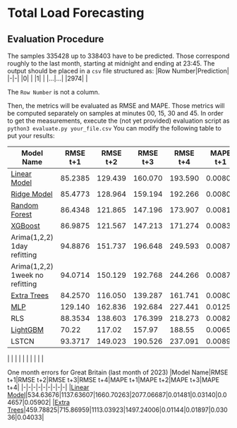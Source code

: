 # Total Load Forecasting
## Evaluation Procedure
The samples $335428$ up to $338403$ have to be predicted. Those correspond roughly to the last month, starting at midnight and ending at 23:45.
The output should be placed in a `csv` file structured as:
|Row Number|Prediction|
|-|-|
|0| |
|1| |
|...|...|
|2974| |

The `Row Number` is not a column.

Then, the metrics will be evaluated as RMSE and MAPE. Those metrics will be computed separately on samples at minutes 00, 15, 30 and 45.
In order to get the measurements, execute the (not yet provided) evaluation script as
`python3 evaluate.py your_file.csv`
You can modify the following table to put your results:

| Model Name                                            |RMSE t+1|RMSE t+2|RMSE t+3|RMSE t+4|MAPE t+1|MAPE t+2|MAPE t+3|MAPE t+4|
|-------------------------------------------------------|-|-|-|-|-|-|-|-|
| [Linear Model](Models_Pascal/Linear.ipynb)            |85.2385|129.439|160.070|193.590|0.00805|0.01204|0.01499|0.01800|
| [Ridge Model](Models_Pascal/Linear.ipynb)             |85.4773|128.964|159.194|192.266|0.00806|0.01197|0.01489|0.01788|
| [Random Forest](Models_Pascal/Ensemble.ipynb)         |86.4348|121.865|147.196|173.907|0.00819|0.01132|0.01372|0.01624|
| [XGBoost](Models_Pascal/Ensemble.ipynb)               |86.9875|121.567|147.213|171.274|0.00830|0.01136|0.01374|0.01606|
| Arima(1,2,2) 1day refitting                           |94.8876|151.737|196.648|249.593|0.00879|0.01398|0.01845|0.02397|
| Arima(1,2,2) 1week no refitting                       |94.0714|150.129|192.768|244.266|0.00873|0.01367|0.01778|0.02314|
| [Extra Trees](Models_Pascal/Ensemble.ipynb)           |84.2570|116.050|139.287|161.741|0.00809|0.01085|0.01296|0.01510|
| [MLP](DeepLearningForecastingWithTotalLoadOnly.ipynb) |129.140|162.836|192.684|227.441|0.01251|0.01576|0.01885|0.02253|
| RLS                                                   |88.3534|138.603|176.399|218.273|0.00826|0.01282|0.01650|0.02057|
| [LightGBM](LightGBM_Lisbon3_2024.ipynb)               |70.22|117.02|157.97|188.55|0.0065|0.0111|0.0149|0.0117|
| LSTCN                                                 |93.3717|149.023|190.526|237.091|0.00893|0.01411|0.01834|0.02326|

| | | | | | | | | |

One month errors for Great Britain (last month of 2023)
|Model Name|RMSE t+1|RMSE t+2|RMSE t+3|RMSE t+4|MAPE t+1|MAPE t+2|MAPE t+3|MAPE t+4|
|-|-|-|-|-|-|-|-|-|
|[Linear Model](Models_Pascal/GBEvaluation.ipynb)|534.63676|1137.63607|1660.70263|2077.06687|0.01481|0.03140|0.04657|0.05902|
|[Extra Trees](Models_Pascal/GBEvaluation.ipynb)|459.78825|715.86959|1113.03923|1497.24006|0.01144|0.01897|0.03036|0.04033|
